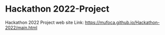 # Hackathon 2022-Project
Hackathon 2022 Project web site
Link:  https://mufoca.github.io/Hackathon-2022/main.html
